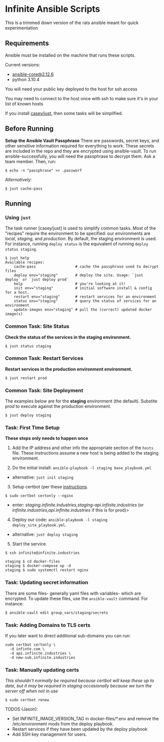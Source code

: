 # Infinite Ansible Scripts

This is a trimmed down version of the rats ansible meant for quick experimentation

## Requirements

Ansible must be installed on the machine that runs these scripts.

Current versions:
  * ansible-core@2.12.6
  * python 3.10.4
  
You will need your public key deployed to the host for ssh access

You may need to connect to the host once with ssh to make sure it's in your list of known hosts

If you install [casey/just](https://github.com/casey/just), then some tasks
will be simplified.

## Before Running

**Setup the Ansible Vault Passphrase**
There are passwords, secret keys, and other sensitive information required for everything
to work. These secrets are included in the repo and they are encrypted using
ansible-vault.  To run ansible-successfully, you will need the passphrase to
decrypt them.  Ask a team member. Then, run:

```console
$ echo -n "passphrase" >> .passworf
```

*Alternatively:*

```console
$ just cache-pass
```

## Running

### Using `just`

The task runner [casey/just] is used to simplify common tasks.  Most of the
"recipes" require the environment to be specified: our environments are
*local*, *staging*, and *production*.  By default, the staging environment is
used.  For instance, running `deploy status` is the equivalent of running
`deploy status staging`.


```console
$ just help
Available recipes:
    cache-pass                  # cache the passphrase used to decrypt files
    deploy env="staging"        # deploy the site. Usage: `just deploy` or `just deploy prod`
    help                        # you're looking at it!
    init env="staging"          # initial software install & config for a host.
    restart env="staging"       # restart services for an environment
    status env="staging"        # query the status of services for an environment
    update-images env="staging" # pull the (correct) updated docker image(s)
```

### Common Task: Site Status

**Check the status of the services in the staging environment.**
```console
$ just status staging
```

### Common Task: Restart Services

**Restart services in the production environment environment.**
```console
$ just restart prod
```

### Common Task: Site Deployment

The examples below are for the **staging** environment (the default).  Substite
*prod* to execute against the production environment.

```console
$ just deploy staging
```

### Task: First Time Setup

**These steps only needs to happen once**

1. Add the IP address and other info the appropriate section of the `hosts`
   file.  These instructions assume a new host is being added to the staging
   environment.

2. Do the initial install: `ansible-playbook -l staging base_playbook.yml`
* alternative: `just init staging`

3. Setup certbot (per these [instructions](https://certbot.eff.org/instructions?ws=nginx&os=ubuntufocal).

```
$ sudo certbot certonly --nginx
```
* enter: *staging.infinite.industries,staging-api.infinite.industries* (or *infinite.industries,api.infinite.industries* if this is for prod)>

4. Deploy our code: `ansible-playbook -l staging deploy_site_playbook.yml`.
* alternative: `just deploy staging`

5. Start the service.

```
$ ssh infinite@infinite.industries

staging $ cd docker-files
staging $ docker-compose up -d
staging $ sudo systemctl restart nginx
```

### Task: Updating secret information

There are some files- generally yaml files with variables-  which are
encrypted. To update these files, use the `ansible-vault` command.  For
instance:

```console
$ ansible-vault edit group_vars/staging/secrets
```

### Task: Adding Domains to TLS certs

If you later want to direct additional sub-domains you can run:

```
sudo certbot certonly \
  -d infinte.com \
  -d api.infinite.industries \
  -d new-sub.infinite.industries
```

### Task: Manually updating certs

*This shouldn't normally be required because certbot will keep these up to
date, but it may be required in staging occasionally because we turn the server
off when not in use*

```console
$ sudo certbot renew
```

TODOS (Jason):
*  Set INFINITE_IMAGE_VERSION_TAG in docker-files/*.env and remove the
  /etc/environment mods from the deploy playbook.
* Restart services if they have been updated by the deploy playbook
* Add SSH key management for users.
